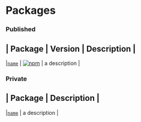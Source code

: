 # Packages

### Published
|   Package   |   Version   |   Description   |
-----------------------------------------------
|[`name`](/packages/path) | [![npm](https://img.shields.io/npm/v/name.svg)](https://www.npmjs.com/package/name) | a description |
### Private
|   Package   |   Description   |
---------------------------------
|[`name`](/packages/path) | a description |
